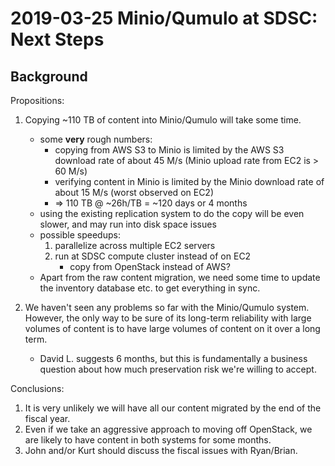 # 2019-03-25 Minio/Qumulo at SDSC: Next Steps

## Background

Propositions:

1. Copying ~110 TB of content into Minio/Qumulo will take some time.
   - some **very** rough numbers:
     - copying from AWS S3 to Minio is limited by the AWS S3 download rate
       of about 45 M/s (Minio upload rate from EC2 is > 60 M/s)
     - verifying content in Minio is limited by the Minio download rate
       of about 15 M/s (worst observed on EC2)
     - ⇒ 110 TB @ ~26h/TB = ~120 days or 4 months
   - using the existing replication system to do the copy will be even slower,
     and may run into disk space issues
   - possible speedups:
     1. parallelize across multiple EC2 servers
     2. run at SDSC compute cluster instead of on EC2
        - copy from OpenStack instead of AWS?
   -  Apart from the raw content migration, we need some time to update the
     inventory database etc. to get everything in sync.

2. We haven't seen any problems so far with the Minio/Qumulo system. However,
   the only way to be sure of its long-term reliability with large volumes of
   content is to have large volumes of content on it over a long term.
   - David L. suggests 6 months, but this is fundamentally a business
     question about how much preservation risk we're willing to accept.

Conclusions:

1. It is very unlikely we will have all our content migrated by the end of
   the fiscal year.
2. Even if we take an aggressive approach to moving off OpenStack, we are
   likely to have content in both systems for some months.
3. John and/or Kurt should discuss the fiscal issues with Ryan/Brian.
